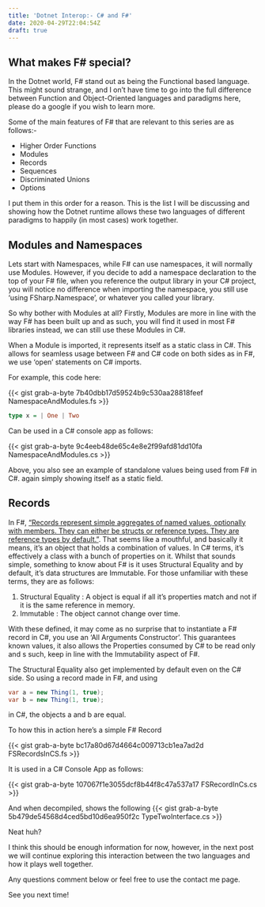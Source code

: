 ```yaml
---
title: 'Dotnet Interop:- C# and F#'
date: 2020-04-29T22:04:54Z
draft: true
---
```


## What makes F# special?
In the Dotnet world, F# stand out as being the Functional based language. This might sound strange, and I on’t have time to go into the full difference between Function and Object-Oriented languages and paradigms here, please do a google if you wish to learn more.

Some of the main features of F# that are relevant to this series are as follows:-

- Higher Order Functions
- Modules
- Records
- Sequences
- Discriminated Unions
- Options

I put them in this order for a reason. This is the list I will be discussing and showing how the Dotnet runtime allows these two languages of different paradigms to happily (in most cases) work together.

## Modules and Namespaces
Lets start with Namespaces, while F# can use namespaces, it will normally use Modules. However, if you decide to add a namespace declaration to the top of your F# file, when you reference the output library in your C# project, you will notice no difference when importing the namespace, you still use ‘using FSharp.Namespace’, or whatever you called your library.

So why bother with Modules at all? Firstly, Modules are more in line with the way F# has been built up and as such, you will find it used in most F# libraries instead, we can still use these Modules in C#.

When a Module is imported, it represents itself as a static class in C#. This allows for seamless usage between F# and C# code on both sides as in F#, we use ‘open’ statements on C# imports.

For example, this code here:

{{< gist grab-a-byte 7b40dbb17d59524b9c530aa28818feef NamespaceAndModules.fs >}}

```haskell
type x = | One | Two
```

Can be used in a C# console app as follows:

{{< gist grab-a-byte 9c4eeb48de65c4e8e2f99afd81dd10fa NamespaceAndModules.cs >}}

Above, you also see an example of standalone values being used from F# in C#. again simply showing itself as a static field.

## Records
In F#,  [“Records represent simple aggregates of named values, optionally with members. They can either be structs or reference types. They are reference types by default.”](https://learn.microsoft.com/en-us/dotnet/fsharp/language-reference/records). That seems like a mouthful, and basically it means, it’s an object that holds a combination of values. In C# terms, it’s effectively a class with a bunch of properties on it. Whilst that sounds simple, something to know about F# is it uses Structural Equality and by default, it’s data structures are Immutable. For those unfamiliar with these terms, they are as follows:


1. Structural Equality : A object is equal if all it’s properties match and not if it is the same reference in memory.
2. Immutable : The object cannot change over time.

With these defined, it may come as no surprise that to instantiate a F# record in C#, you use an ‘All Arguments Constructor’. This guarantees known values, it also allows the Properties consumed by C# to be read only and s such, keep in line with the Immutability aspect of F#.

The Structural Equality also get implemented by default even on the C# side. So using a record made in F#, and using
```c#
var a = new Thing(1, true);
var b = new Thing(1, true);
```
in C#, the objects a and b are equal.

To how this in action here’s a simple F# Record

{{< gist grab-a-byte bc17a80d67d4664c009713cb1ea7ad2d FSRecordsInCS.fs >}}

It is used in a C# Console App as follows:

{{< gist grab-a-byte 107067f1e3055dcf8b44f8c47a537a17 FSRecordInCs.cs >}}

And when decompiled, shows the following
{{< gist grab-a-byte 5b479de54568d4ced5bd10d6ea950f2c TypeTwoInterface.cs >}}

Neat huh?

I think this should be enough information for now, however, in the next post we will continue exploring this interaction between the two languages and how it plays well together.

Any questions comment below or feel free to use the contact me page.

See you next time!